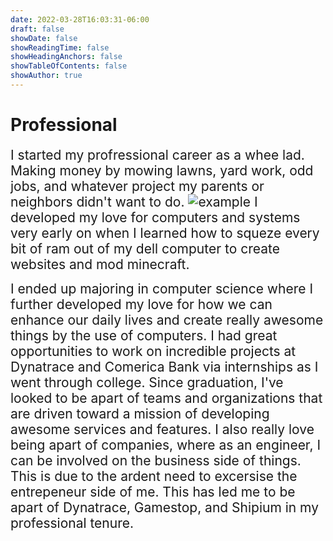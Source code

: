 ```yaml
---
date: 2022-03-28T16:03:31-06:00
draft: false
showDate: false
showReadingTime: false
showHeadingAnchors: false
showTableOfContents: false
showAuthor: true
---
```


# Professional

<span style="font-size:1.5em;">I started my profressional career as a whee lad.  Making money by mowing lawns, yard work, odd jobs, and whatever project my parents or neighbors didn't want to do.  ![example](img/author.jpeg) I developed my love for computers and systems very early on when I learned how to squeze every bit of ram out of my dell computer to create websites and mod minecraft.  

<span style="font-size:1.5em;">I ended up majoring in computer science where I further developed my love for how we can enhance our daily lives and create really awesome things by the use of computers.  I had great opportunities to work on incredible projects at Dynatrace and Comerica Bank via internships as I went through college.  Since graduation, I've looked to be apart of teams and organizations that are driven toward a mission of developing awesome services and features.  I also really love being apart of companies, where as an engineer, I can be involved on the business side of things.  This is due to the ardent need to excersise the entrepeneur side of me.  This has led me to be apart of Dynatrace, Gamestop, and Shipium in my professional tenure.